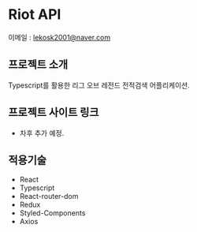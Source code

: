 # Riot API
이메일 : lekosk2001@naver.com

## 프로젝트 소개
Typescript를 활용한 리그 오브 레전드 전적검색 어플리케이션.

## 프로젝트 사이트 링크
- 차후 추가 예정.

## 적용기술
- React
- Typescript
- React-router-dom
- Redux
- Styled-Components
- Axios